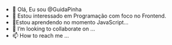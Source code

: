 - 👋 Olá, Eu sou @GuidaPinha
- 👀 Estou interessado em Programação com foco no Frontend.
- 🌱Estou aprendendo no momento JavaScript...
- 💞️ I’m looking to collaborate on ...
- 📫 How to reach me ...

<!---
GuidaPinha/GuidaPinha is a ✨ special ✨ repository because its `README.md` (this file) appears on your GitHub profile.
You can click the Preview link to take a look at your changes.
--->
